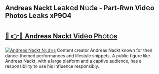 ## Andreas Nackt Le𝚊k𝚎d N𝚞𝚍e - Part-Rwn Vid𝚎o Photos Le𝚊ks xP9O4

# <h2><a href="http://fb4vaf.evod.top/?m=Andreas+Nackt">🔗 👉🔴 Andreas Nackt Vid𝚎o Ph𝚘t𝚘s</a></h2>

[![Andreas Nackt N𝚞d𝚎s](https://i.imgur.com/8V9OHl7.gif)](http://fb4vaf.evod.top/?m=Andreas+Nackt)
Content creator Andreas Nackt known for their dance-themed performances and lifestyle snippets. A public figure like Andreas Nackt, with a large platform and a captive audience, has a responsibility to use his influence responsibly. 
